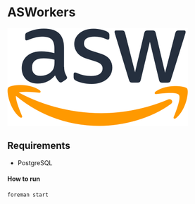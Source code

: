 # ASWorkers
![ASW](app/assets/images/asw.png)
## Requirements

- PostgreSQL


#### How to run

```bash
foreman start
```
